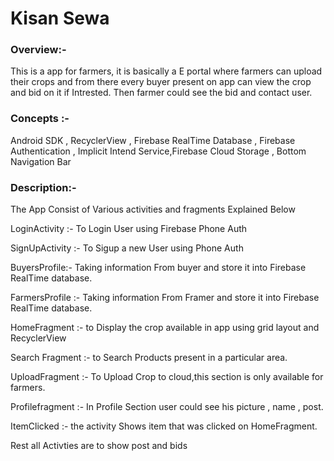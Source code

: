 # **Kisan Sewa**


### **Overview:-**


This is  a app for farmers, it is basically a E portal where farmers can upload their crops and from there every buyer present on app can view the crop and  bid on it if Intrested. Then farmer could see the bid and contact user. 


### **Concepts :-**


Android SDK  , RecyclerView , Firebase RealTime Database , Firebase Authentication ,  Implicit Intend Service,Firebase Cloud Storage , Bottom Navigation Bar


### **Description:-**


The App Consist  of Various activities and fragments Explained Below


LoginActivity  :-  To Login User using Firebase Phone Auth


SignUpActivity :- To Sigup  a new User using Phone Auth


BuyersProfile:- Taking information From buyer and store it into Firebase RealTime database.


FarmersProfile :-  Taking information From Framer and store it into Firebase RealTime database.


HomeFragment :- to Display the crop available in app using grid layout and RecyclerView 


Search Fragment :- to Search Products present in a particular area.


UploadFragment :- To Upload Crop to cloud,this section is only available for farmers.


Profilefragment :- In Profile Section user could see his picture , name , post.


ItemClicked :- the activity Shows item that was clicked on HomeFragment.


Rest all Activties are to show post and bids 

